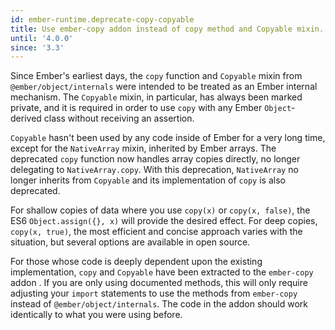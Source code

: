 ```yaml
---
id: ember-runtime.deprecate-copy-copyable
title: Use ember-copy addon instead of copy method and Copyable mixin.
until: '4.0.0'
since: '3.3'
---
```


Since Ember's earliest days, the `copy` function and `Copyable` mixin from `@ember/object/internals` were intended to be treated as an Ember internal mechanism. The `Copyable` mixin, in particular, has always been marked private, and it is required in order to use `copy` with any Ember `Object`-derived class without receiving an assertion. 

`Copyable` hasn't been used by any code inside of Ember for a very long time, except for the `NativeArray` mixin, inherited by Ember arrays. The deprecated `copy` function now handles array copies directly, no longer delegating to `NativeArray.copy`. With this deprecation, `NativeArray` no longer inherits from `Copyable` and its implementation of `copy` is also deprecated.

For shallow copies of data where you use `copy(x)` or `copy(x, false)`, the ES6 `Object.assign({}, x)` will provide the desired effect. For deep copies, `copy(x, true)`, the most efficient and concise approach varies with the situation, but several options are available in open source.

For those whose code is deeply dependent upon the existing implementation,  `copy` and `Copyable`  have been extracted to the `ember-copy` addon . If you are only using documented methods, this will only require adjusting your `import` statements to use the methods from  `ember-copy` instead of `@ember/object/internals`. The code in the addon should work identically to what you were using before.
